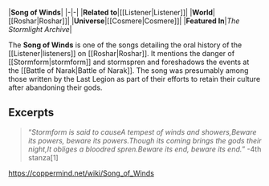 |**Song of Winds**|
|-|-|
|**Related to**|[[Listener\|Listener]]|
|**World**|[[Roshar\|Roshar]]|
|**Universe**|[[Cosmere\|Cosmere]]|
|**Featured In**|*The Stormlight Archive*|

The **Song of Winds** is one of the songs detailing the oral history of the [[Listener\|listeners]] on [[Roshar\|Roshar]]. It mentions the danger of [[Stormform\|stormform]] and stormspren and foreshadows the events at the [[Battle of Narak\|Battle of Narak]].
The song was presumably among those written by the Last Legion as part of their efforts to retain their culture after abandoning their gods.

## Excerpts
>“*Stormform is said to causeA tempest of winds and showers,Beware its powers, beware its powers.Though its coming brings the gods their night,It obliges a bloodred spren.Beware its end, beware its end.*”
\-4th stanza[1]



https://coppermind.net/wiki/Song_of_Winds
